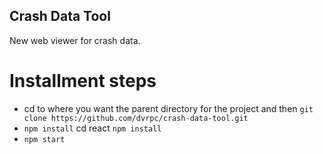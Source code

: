 ## Crash Data Tool
New web viewer for crash data.

# Installment steps
* cd to where you want the parent directory for the project and then `git clone https://github.com/dvrpc/crash-data-tool.git`
* `npm install` cd react `npm install`
* `npm start`
